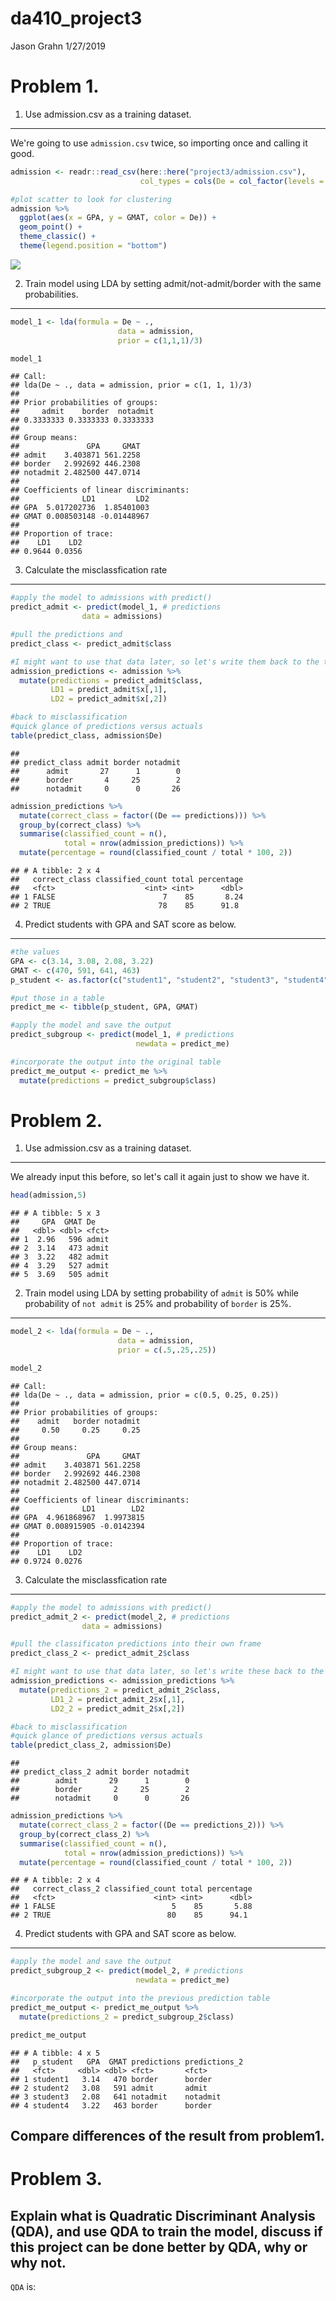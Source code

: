 da410\_project3
================
Jason Grahn
1/27/2019

Problem 1.
==========

1. Use admission.csv as a training dataset.
-------------------------------------------

We're going to use `admission.csv` twice, so importing once and calling it good.

``` r
admission <- readr::read_csv(here::here("project3/admission.csv"), 
                             col_types = cols(De = col_factor(levels = c("admit", "border", "notadmit"))))

#plot scatter to look for clustering
admission %>% 
  ggplot(aes(x = GPA, y = GMAT, color = De)) +
  geom_point() +
  theme_classic() +
  theme(legend.position = "bottom")
```

![](da410_project3_files/figure-markdown_github/import%20admission%20csv-1.png)

2. Train model using LDA by setting admit/not-admit/border with the same probabilities.
---------------------------------------------------------------------------------------

``` r
model_1 <- lda(formula = De ~ ., 
                        data = admission, 
                        prior = c(1,1,1)/3)

model_1
```

    ## Call:
    ## lda(De ~ ., data = admission, prior = c(1, 1, 1)/3)
    ## 
    ## Prior probabilities of groups:
    ##     admit    border  notadmit 
    ## 0.3333333 0.3333333 0.3333333 
    ## 
    ## Group means:
    ##               GPA     GMAT
    ## admit    3.403871 561.2258
    ## border   2.992692 446.2308
    ## notadmit 2.482500 447.0714
    ## 
    ## Coefficients of linear discriminants:
    ##              LD1         LD2
    ## GPA  5.017202736  1.85401003
    ## GMAT 0.008503148 -0.01448967
    ## 
    ## Proportion of trace:
    ##    LD1    LD2 
    ## 0.9644 0.0356

3. Calculate the misclassfication rate
--------------------------------------

``` r
#apply the model to admissions with predict()
predict_admit <- predict(model_1, # predictions
                data = admissions)

#pull the predictions and
predict_class <- predict_admit$class

#I might want to use that data later, so let's write them back to the table
admission_predictions <- admission %>% 
  mutate(predictions = predict_admit$class,
         LD1 = predict_admit$x[,1],
         LD2 = predict_admit$x[,2])

#back to misclassification
#quick glance of predictions versus actuals
table(predict_class, admission$De)
```

    ##              
    ## predict_class admit border notadmit
    ##      admit       27      1        0
    ##      border       4     25        2
    ##      notadmit     0      0       26

``` r
admission_predictions %>% 
  mutate(correct_class = factor((De == predictions))) %>% 
  group_by(correct_class) %>% 
  summarise(classified_count = n(), 
            total = nrow(admission_predictions)) %>% 
  mutate(percentage = round(classified_count / total * 100, 2)) 
```

    ## # A tibble: 2 x 4
    ##   correct_class classified_count total percentage
    ##   <fct>                    <int> <int>      <dbl>
    ## 1 FALSE                        7    85       8.24
    ## 2 TRUE                        78    85      91.8

4. Predict students with GPA and SAT score as below.
----------------------------------------------------

``` r
#the values
GPA <- c(3.14, 3.08, 2.08, 3.22)
GMAT <- c(470, 591, 641, 463)
p_student <- as.factor(c("student1", "student2", "student3", "student4"))

#put those in a table
predict_me <- tibble(p_student, GPA, GMAT)

#apply the model and save the output
predict_subgroup <- predict(model_1, # predictions
                            newdata = predict_me)

#incorporate the output into the original table
predict_me_output <- predict_me %>% 
  mutate(predictions = predict_subgroup$class)
```

Problem 2.
==========

1. Use admission.csv as a training dataset.
-------------------------------------------

We already input this before, so let's call it again just to show we have it.

``` r
head(admission,5)
```

    ## # A tibble: 5 x 3
    ##     GPA  GMAT De   
    ##   <dbl> <dbl> <fct>
    ## 1  2.96   596 admit
    ## 2  3.14   473 admit
    ## 3  3.22   482 admit
    ## 4  3.29   527 admit
    ## 5  3.69   505 admit

2. Train model using LDA by setting probability of `admit` is 50% while probability of `not admit` is 25% and probability of `border` is 25%.
---------------------------------------------------------------------------------------------------------------------------------------------

``` r
model_2 <- lda(formula = De ~ ., 
                        data = admission, 
                        prior = c(.5,.25,.25))

model_2
```

    ## Call:
    ## lda(De ~ ., data = admission, prior = c(0.5, 0.25, 0.25))
    ## 
    ## Prior probabilities of groups:
    ##    admit   border notadmit 
    ##     0.50     0.25     0.25 
    ## 
    ## Group means:
    ##               GPA     GMAT
    ## admit    3.403871 561.2258
    ## border   2.992692 446.2308
    ## notadmit 2.482500 447.0714
    ## 
    ## Coefficients of linear discriminants:
    ##              LD1        LD2
    ## GPA  4.961868967  1.9973815
    ## GMAT 0.008915905 -0.0142394
    ## 
    ## Proportion of trace:
    ##    LD1    LD2 
    ## 0.9724 0.0276

3. Calculate the misclassfication rate
--------------------------------------

``` r
#apply the model to admissions with predict()
predict_admit_2 <- predict(model_2, # predictions
                data = admissions)

#pull the classificaton predictions into their own frame
predict_class_2 <- predict_admit_2$class

#I might want to use that data later, so let's write these back to the table as the other predictions
admission_predictions <- admission_predictions %>% 
  mutate(predictions_2 = predict_admit_2$class,
         LD1_2 = predict_admit_2$x[,1],
         LD2_2 = predict_admit_2$x[,2])

#back to misclassification
#quick glance of predictions versus actuals
table(predict_class_2, admission$De)
```

    ##                
    ## predict_class_2 admit border notadmit
    ##        admit       29      1        0
    ##        border       2     25        2
    ##        notadmit     0      0       26

``` r
admission_predictions %>% 
  mutate(correct_class_2 = factor((De == predictions_2))) %>% 
  group_by(correct_class_2) %>% 
  summarise(classified_count = n(), 
            total = nrow(admission_predictions)) %>% 
  mutate(percentage = round(classified_count / total * 100, 2)) 
```

    ## # A tibble: 2 x 4
    ##   correct_class_2 classified_count total percentage
    ##   <fct>                      <int> <int>      <dbl>
    ## 1 FALSE                          5    85       5.88
    ## 2 TRUE                          80    85      94.1

4. Predict students with GPA and SAT score as below.
----------------------------------------------------

``` r
#apply the model and save the output
predict_subgroup_2 <- predict(model_2, # predictions
                            newdata = predict_me)

#incorporate the output into the previous prediction table
predict_me_output <- predict_me_output %>% 
  mutate(predictions_2 = predict_subgroup_2$class)

predict_me_output
```

    ## # A tibble: 4 x 5
    ##   p_student   GPA  GMAT predictions predictions_2
    ##   <fct>     <dbl> <dbl> <fct>       <fct>        
    ## 1 student1   3.14   470 border      border       
    ## 2 student2   3.08   591 admit       admit        
    ## 3 student3   2.08   641 notadmit    notadmit     
    ## 4 student4   3.22   463 border      border

Compare differences of the result from problem1.
------------------------------------------------

Problem 3.
==========

Explain what is Quadratic Discriminant Analysis (QDA), and use QDA to train the model, discuss if this project can be done better by QDA, why or why not.
---------------------------------------------------------------------------------------------------------------------------------------------------------

`QDA` is:
